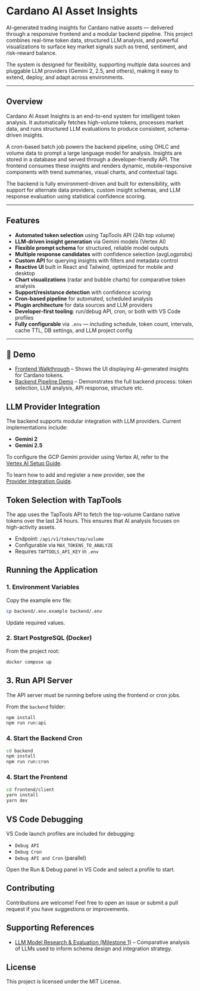 # Cardano AI Asset Insights

AI-generated trading insights for Cardano native assets — delivered through a responsive frontend and a modular backend pipeline. This project combines real-time token data, structured LLM analysis, and powerful visualizations to surface key market signals such as trend, sentiment, and risk-reward balance.

The system is designed for flexibility, supporting multiple data sources and pluggable LLM providers (Gemini 2, 2.5, and others), making it easy to extend, deploy, and adapt across environments.

---

## Overview

Cardano AI Asset Insights is an end-to-end system for intelligent token analysis. It automatically fetches high-volume tokens, processes market data, and runs structured LLM evaluations to produce consistent, schema-driven insights.

A cron-based batch job powers the backend pipeline, using OHLC and volume data to prompt a large language model for analysis. Insights are stored in a database and served through a developer-friendly API. The frontend consumes these insights and renders dynamic, mobile-responsive components with trend summaries, visual charts, and contextual tags.

The backend is fully environment-driven and built for extensibility, with support for alternate data providers, custom insight schemas, and LLM response evaluation using statistical confidence scoring.

---

## Features

- **Automated token selection** using TapTools API (24h top volume)
- **LLM-driven insight generation** via Gemini models (Vertex AI)
- **Flexible prompt schema** for structured, reliable model outputs
- **Multiple response candidates** with confidence selection (avgLogprobs)
- **Custom API** for querying insights with filters and metadata control
- **Reactive UI** built in React and Tailwind, optimized for mobile and desktop
- **Chart visualizations** (radar and bubble charts) for comparative token analysis
- **Support/resistance detection** with confidence scoring
- **Cron-based pipeline** for automated, scheduled analysis
- **Plugin architecture** for data sources and LLM providers
- **Developer-first tooling**: run/debug API, cron, or both with VS Code profiles
- **Fully configurable** via `.env` — including schedule, token count, intervals, cache TTL, DB settings, and LLM project config

---

## 🎥 Demo

- [Frontend Walkthrough](https://www.youtube.com/watch?v=wwYgbmr8BEw) – Shows the UI displaying AI-generated insights for Cardano tokens.
- [Backend Pipeline Demo](https://youtu.be/dL4XNo5C1Tc) – Demonstrates the full backend process: token selection, LLM analysis, API response, structure etc.

## LLM Provider Integration

The backend supports modular integration with LLM providers. Current implementations include:

- **Gemini 2**
- **Gemini 2.5**

To configure the GCP Gemini provider using Vertex AI, refer to the  
[Vertex AI Setup Guide](./backend/src/services/llm/providers/gcp/docs/GCP-Provider-Setup.md).

To learn how to add and register a new provider, see the  
[Provider Integration Guide](./backend/src/services/llm/providers/docs/Provider-Integration.md).

## Token Selection with TapTools

The app uses the TapTools API to fetch the top-volume Cardano native tokens over the last 24 hours. This ensures that AI analysis focuses on high-activity assets.

- Endpoint: `/api/v1/token/top/volume`
- Configurable via `MAX_TOKENS_TO_ANALYZE`
- Requires `TAPTOOLS_API_KEY` in `.env`

## Running the Application

### 1. Environment Variables

Copy the example env file:

```bash
cp backend/.env.example backend/.env
```

Update required values.

### 2. Start PostgreSQL (Docker)

From the project root:

```bash
docker compose up
```

## 3. Run API Server

The API server must be running before using the frontend or cron jobs.

From the `backend` folder:

```bash
npm install
npm run run:api
```

### 4. Start the Backend Cron

```bash
cd backend
npm install
npm run run:cron
```

### 4. Start the Frontend

```bash
cd frontend/client
yarn install
yarn dev
```

## VS Code Debugging

VS Code launch profiles are included for debugging:

- `Debug API`
- `Debug Cron`
- `Debug API and Cron` (parallel)

Open the Run & Debug panel in VS Code and select a profile to start.

## Contributing

Contributions are welcome! Feel free to open an issue or submit a pull request if you have suggestions or improvements.

## Supporting References

- [LLM Model Research & Evaluation (Milestone 1)](https://github.com/ItsDaveB/ai-trading-insights-design/blob/main/reports/milestone-one/research-and-project-design.md)
  – Comparative analysis of LLMs used to inform schema design and integration strategy.

## License

This project is licensed under the MIT License.
